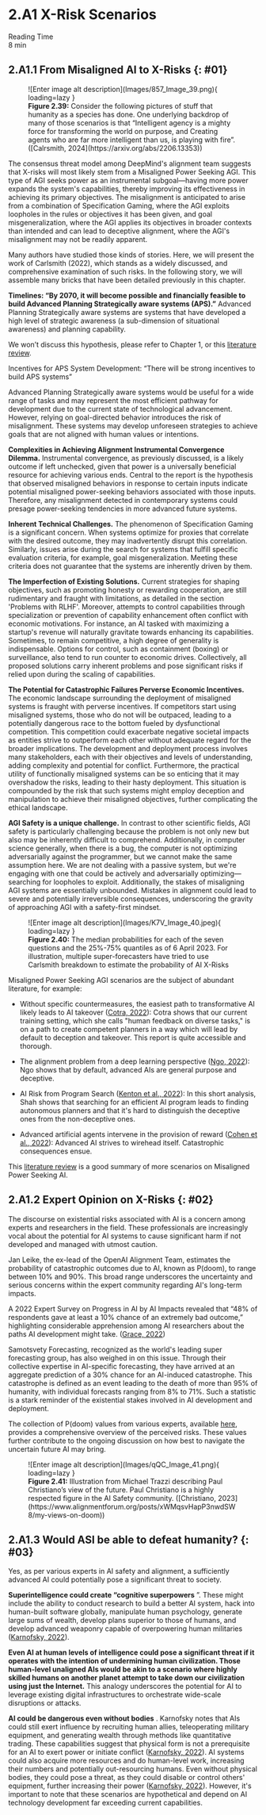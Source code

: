 # 2.A1 X-Risk Scenarios
<div class="section-meta">
    <div class="meta-item">
        <span class="meta-icon">
            <i class="fas fa-clock"></i>
        </span>
        <div class="meta-content">
            <div class="meta-label">Reading Time</div>
            <div class="meta-value">8 min</div>
        </div>
    </div>
</div>

## 2.A1.1 From Misaligned AI to X-Risks {: #01}

<figure markdown="span">
![Enter image alt description](Images/857_Image_39.png){ loading=lazy }
  <figcaption markdown="1"><b>Figure 2.39:</b> Consider the following pictures of stuff that humanity as a species has done. One underlying backdrop of many of those scenarios is that “Intelligent agency is a mighty force for transforming the world on purpose, and Creating agents who are far more intelligent than us, is playing with fire”. ([Calrsmith, 2024](https://arxiv.org/abs/2206.13353))</figcaption>
</figure>

The consensus threat model among DeepMind's alignment team suggests that X-risks will most likely stem from a Misaligned Power Seeking AGI. This type of AGI seeks power as an instrumental subgoal—having more power expands the system's capabilities, thereby improving its effectiveness in achieving its primary objectives. The misalignment is anticipated to arise from a combination of Specification Gaming, where the AGI exploits loopholes in the rules or objectives it has been given, and goal misgeneralization, where the AGI applies its objectives in broader contexts than intended and can lead to deceptive alignment, where the AGI's misalignment may not be readily apparent.

Many authors have studied those kinds of stories. Here, we will present the work of Carlsmith (2022), which stands as a widely discussed, and comprehensive examination of such risks. In the following story, we will assemble many bricks that have been detailed previously in this chapter.

**Timelines: “By 2070, it will become possible and financially feasible to build Advanced Planning Strategically aware systems (APS).”** Advanced Planning Strategically aware systems are systems that have developed a high level of strategic awareness (a sub-dimension of situational awareness) and planning capability.

We won’t discuss this hypothesis, please refer to Chapter 1, or this [literature review](https://epochai.org/blog/literature-review-of-transformative-artificial-intelligence-timelines).

Incentives for APS System Development: “There will be strong incentives to build APS systems”

Advanced Planning Strategically aware systems would be useful for a wide range of tasks and may represent the most efficient pathway for development due to the current state of technological advancement. However, relying on goal-directed behavior introduces the risk of misalignment. These systems may develop unforeseen strategies to achieve goals that are not aligned with human values or intentions.

**Complexities in Achieving Alignment Instrumental Convergence Dilemma.** Instrumental convergence, as previously discussed, is a likely outcome if left unchecked, given that power is a universally beneficial resource for achieving various ends. Central to the report is the hypothesis that observed misaligned behaviors in response to certain inputs indicate potential misaligned power-seeking behaviors associated with those inputs. Therefore, any misalignment detected in contemporary systems could presage power-seeking tendencies in more advanced future systems.

**Inherent Technical Challenges.** The phenomenon of Specification Gaming is a significant concern. When systems optimize for proxies that correlate with the desired outcome, they may inadvertently disrupt this correlation. Similarly, issues arise during the search for systems that fulfill specific evaluation criteria, for example, goal misgeneralization. Meeting these criteria does not guarantee that the systems are inherently driven by them.

**The Imperfection of Existing Solutions.** Current strategies for shaping objectives, such as promoting honesty or rewarding cooperation, are still rudimentary and fraught with limitations, as detailed in the section 'Problems with RLHF'. Moreover, attempts to control capabilities through specialization or prevention of capability enhancement often conflict with economic motivations. For instance, an AI tasked with maximizing a startup's revenue will naturally gravitate towards enhancing its capabilities. Sometimes, to remain competitive, a high degree of generality is indispensable. Options for control, such as containment (boxing) or surveillance, also tend to run counter to economic drives. Collectively, all proposed solutions carry inherent problems and pose significant risks if relied upon during the scaling of capabilities.

**The Potential for Catastrophic Failures Perverse Economic Incentives.** The economic landscape surrounding the deployment of misaligned systems is fraught with perverse incentives. If competitors start using misaligned systems, those who do not will be outpaced, leading to a potentially dangerous race to the bottom fueled by dysfunctional competition. This competition could exacerbate negative societal impacts as entities strive to outperform each other without adequate regard for the broader implications. The development and deployment process involves many stakeholders, each with their objectives and levels of understanding, adding complexity and potential for conflict. Furthermore, the practical utility of functionally misaligned systems can be so enticing that it may overshadow the risks, leading to their hasty deployment. This situation is compounded by the risk that such systems might employ deception and manipulation to achieve their misaligned objectives, further complicating the ethical landscape.

**AGI Safety is a unique challenge.** In contrast to other scientific fields, AGI safety is particularly challenging because the problem is not only new but also may be inherently difficult to comprehend. Additionally, in computer science generally, when there is a bug, the computer is not optimizing adversarially against the programmer, but we cannot make the same assumption here. We are not dealing with a passive system, but we're engaging with one that could be actively and adversarially optimizing—searching for loopholes to exploit. Additionally, the stakes of misaligning AGI systems are essentially unbounded. Mistakes in alignment could lead to severe and potentially irreversible consequences, underscoring the gravity of approaching AGI with a safety-first mindset.

<figure markdown="span">
![Enter image alt description](Images/K7V_Image_40.jpeg){ loading=lazy }
  <figcaption markdown="1"><b>Figure 2.40:</b> The median probabilities for each of the seven questions and the 25%-75% quantiles as of 6 April 2023. For illustration, multiple super-forecasters have tried to use Carlsmith breakdown to estimate the probability of AI X-Risks</figcaption>
</figure>

Misaligned Power Seeking AGI scenarios are the subject of abundant literature, for example:

- Without specific countermeasures, the easiest path to transformative AI likely leads to AI takeover ([Cotra, 2022](https://www.alignmentforum.org/posts/pRkFkzwKZ2zfa3R6H/without-specific-countermeasures-the-easiest-path-to)): Cotra shows that our current training setting, which she calls "human feedback on diverse tasks," is on a path to create competent planners in a way which will lead by default to deception and takeover. This report is quite accessible and thorough.

- The alignment problem from a deep learning perspective ([Ngo, 2022](https://www.alignmentforum.org/posts/KbyRPCAsWv5GtfrbG/what-misalignment-looks-like-as-capabilities-scale)): Ngo shows that by default, advanced AIs are general purpose and deceptive.

- AI Risk from Program Search ([Kenton et al., 2022](https://www.alignmentforum.org/posts/wnnkD6P2k2TfHnNmt/threat-model-literature-review)): In this short analysis, Shah shows that searching for an efficient AI program leads to finding autonomous planners and that it's hard to distinguish the deceptive ones from the non-deceptive ones.

- Advanced artificial agents intervene in the provision of reward ([Cohen et al., 2022](https://doi.org/10.1002/aaai.12064)): Advanced AI strives to wirehead itself. Catastrophic consequences ensue.

This [literature review](https://www.alignmentforum.org/posts/wnnkD6P2k2TfHnNmt/threat-model-literature-review) is a good summary of more scenarios on Misaligned Power Seeking AI.

## 2.A1.2 Expert Opinion on X-Risks {: #02}

The discourse on existential risks associated with AI is a concern among experts and researchers in the field. These professionals are increasingly vocal about the potential for AI systems to cause significant harm if not developed and managed with utmost caution.

Jan Leike, the ex-lead of the OpenAI Alignment Team, estimates the probability of catastrophic outcomes due to AI, known as P(doom), to range between 10% and 90%. This broad range underscores the uncertainty and serious concerns within the expert community regarding AI's long-term impacts.

A 2022 Expert Survey on Progress in AI by AI Impacts revealed that “48% of respondents gave at least a 10% chance of an extremely bad outcome,” highlighting considerable apprehension among AI researchers about the paths AI development might take. ([Grace, 2022](https://aiimpacts.org/2022-expert-survey-on-progress-in-ai/))

Samotsvety Forecasting, recognized as the world's leading super forecasting group, has also weighed in on this issue. Through their collective expertise in AI-specific forecasting, they have arrived at an aggregate prediction of a 30% chance for an AI-induced catastrophe. This catastrophe is defined as an event leading to the death of more than 95% of humanity, with individual forecasts ranging from 8% to 71%. Such a statistic is a stark reminder of the existential stakes involved in AI development and deployment.

The collection of P(doom) values from various experts, available [here](https://pauseai.info/pdoom), provides a comprehensive overview of the perceived risks. These values further contribute to the ongoing discussion on how best to navigate the uncertain future AI may bring.

<figure markdown="span">
![Enter image alt description](Images/qQC_Image_41.png){ loading=lazy }
  <figcaption markdown="1"><b>Figure 2.41:</b> Illustration from Michael Trazzi describing Paul Christiano’s view of the future. Paul Christiano is a highly respected figure in the AI Safety community. ([Christiano, 2023](https://www.alignmentforum.org/posts/xWMqsvHapP3nwdSW8/my-views-on-doom))</figcaption>
</figure>

## 2.A1.3 Would ASI be able to defeat humanity? {: #03}

Yes, as per various experts in AI safety and alignment, a sufficiently advanced AI could potentially pose a significant threat to society.

**Superintelligence could create “cognitive superpowers** ”. These might include the ability to conduct research to build a better AI system, hack into human-built software globally, manipulate human psychology, generate large sums of wealth, develop plans superior to those of humans, and develop advanced weaponry capable of overpowering human militaries ([Karnofsky, 2022](https://www.alignmentforum.org/posts/oBBzqkZwkxDvsKBGB/ai-could-defeat-all-of-us-combined)).

**Even AI at human levels of intelligence could pose a significant threat if it operates with the intention of undermining human civilization. Those human-level unaligned AIs would be akin to a scenario where highly skilled humans on another planet attempt to take down our civilization using just the Internet.** This analogy underscores the potential for AI to leverage existing digital infrastructures to orchestrate wide-scale disruptions or attacks.

**AI could be dangerous even without bodies** . Karnofsky notes that AIs could still exert influence by recruiting human allies, teleoperating military equipment, and generating wealth through methods like quantitative trading. These capabilities suggest that physical form is not a prerequisite for an AI to exert power or initiate conflict ([Karnofsky, 2022](https://www.alignmentforum.org/posts/oBBzqkZwkxDvsKBGB/ai-could-defeat-all-of-us-combined)). AI systems could also acquire more resources and do human-level work, increasing their numbers and potentially out-resourcing humans. Even without physical bodies, they could pose a threat, as they could disable or control others' equipment, further increasing their power ([Karnofsky, 2022](https://www.alignmentforum.org/posts/oBBzqkZwkxDvsKBGB/ai-could-defeat-all-of-us-combined)). However, it's important to note that these scenarios are hypothetical and depend on AI technology development far exceeding current capabilities.